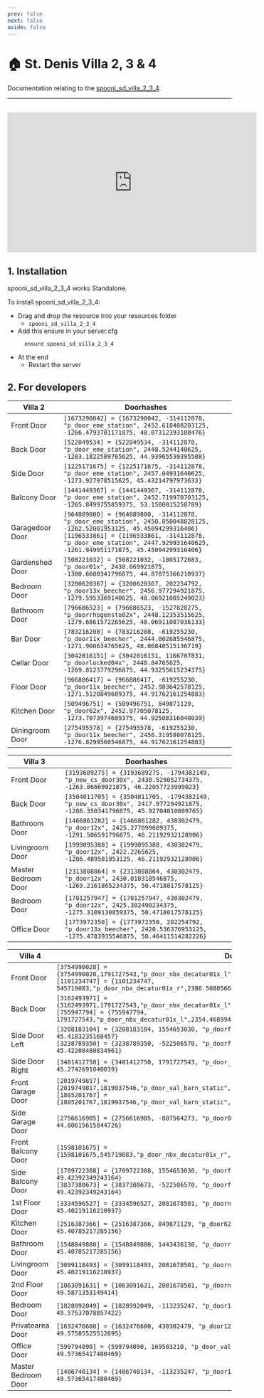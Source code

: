```yaml
---
prev: false
next: false
aside: false
---
```


# 🏠 St. Denis Villa 2, 3 & 4
Documentation relating to the [spooni_sd_villa_2_3_4](https://spooni-mapping.tebex.io/package/6341677).

___
<br>
<iframe width="560" height="315" src="https://www.youtube.com/embed/mk3XBZIKpSg?si=LH_JDO6_Qk0TbdUW" title="YouTube video player" frameborder="0" allow="accelerometer; autoplay; clipboard-write; encrypted-media; gyroscope; picture-in-picture; web-share" referrerpolicy="strict-origin-when-cross-origin" allowfullscreen></iframe>

## 1. Installation
spooni_sd_villa_2_3_4 works Standalone.  

To install spooni_sd_villa_2_3_4:
- Drag and drop the resource into your resources folder
  - `spooni_sd_villa_2_3_4`
- Add this ensure in your server.cfg
  ```
    ensure spooni_sd_villa_2_3_4

  ```
- At the end
  - Restart the server

## 2. For developers
| Villa 2                   | Doorhashes
|---------------------------|----------------------------------------------------------------------------------|
| Front Door                | `[1673290042] = {1673290042, -314112878, "p_door_eme_station", 2452.618408203125, -1266.4793701171875, 48.07312393188476}`
| Back Door                 | `[522049534] = {522049534, -314112878, "p_door_eme_station", 2448.5244140625, -1283.1822509765625, 44.93965530395508}`
| Side Door                 | `[1225171675] = {1225171675, -314112878, "p_door_eme_station", 2457.04931640625, -1273.927978515625, 45.43214797973633}`
| Balcony Door              | `[1441449367] = {1441449367, -314112878, "p_door_eme_station", 2452.719970703125, -1265.8499755859375, 53.1500015258789}`
| Garagedoor Door           | `[964889800] = {964889800, -314112878, "p_door_eme_station", 2450.050048828125, -1262.52001953125, 45.45094299316406}` <br> `[1196533861] = {1196533861, -314112878, "p_door_eme_station", 2447.929931640625, -1261.949951171875, 45.45094299316406}` 
| Gardenshed Door           | `[508221032] = {508221032, -1005172683, "p_door01x", 2438.669921875, -1300.6600341796875, 44.87875366210937}`
| Bedroom Door              | `[3200620367] = {3200620367, 202254792, "p_door13x_beecher", 2456.977294921875, -1279.5953369140625, 48.06921005249023}`
| Bathroom Door             | `[796686523] = {796686523, -1527828275, "p_doorrhogensto02x", 2448.12353515625, -1279.6861572265625, 48.06911087036133}`
| Bar Door                  | `[783216208] = {783216208, -619255230, "p_door11x_beecher", 2444.002685546875, -1271.900634765625, 48.06840515136719}`
| Cellar Door               | `[3042016151] = {3042016151, 1166707831, "p_doorlocked04x", 2448.84765625, -1269.8123779296875, 44.93255615234375}`
| Floor Door                | `[966886417] = {966886417, -619255230, "p_door11x_beecher", 2452.983642578125, -1271.5120849609375, 44.91762161254883}`
| Kitchen Door              | `[509496751] = {509496751, 849871129, "p_door62x", 2452.97705078125, -1273.7073974609375, 44.92508316040039}`
| Diningroom Door           | `[275495578] = {275495578, -619255230, "p_door11x_beecher", 2456.319580078125, -1276.8299560546875, 44.91762161254883}`

| Villa 3                   | Doorhashes
|---------------------------|----------------------------------------------------------------------------------|
| Front Door                | `[3193689275] = {3193689275, -1794382149, "p_new_cs_door30x", 2430.529052734375, -1263.86669921875, 46.22057723999023}`
| Back Door                 | `[3504011705] = {3504011705, -1794382149, "p_new_cs_door30x", 2417.977294921875, -1286.350341796875, 45.92704010009765}`
| Bathroom Door             | `[1466861282] = {1466861282, 430302479, "p_door12x", 2425.277099609375, -1291.506591796875, 46.21192932128906}`
| Livingroom Door           | `[1999095388] = {1999095388, 430302479, "p_door12x", 2422.2265625, -1286.489501953125, 46.21192932128906}`
| Master Bedroom Door       | `[2313808864] = {2313808864, 430302479, "p_door12x", 2430.018310546875, -1269.2161865234375, 50.4718017578125}`
| Bedroom Door              | `[1701257947] = {1701257947, 430302479, "p_door12x", 2425.302490234375, -1275.3109130859375, 50.4718017578125}`
| Office Door               | `[1773972350] = {1773972350, 202254792, "p_door13x_beecher", 2420.536376953125, -1275.4783935546875, 50.46411514282226}`

| Villa 4                   | Doorhashes
|---------------------------|----------------------------------------------------------------------------------|
| Front Door                | `[3754990028] = {3754990028,1791727543,"p_door_nbx_decatur01x_l",2385.938232421875,-1264.7933349609375,45.4190788269043}` <br> `[1101234747] = {1101234747, 545719083,"p_door_nbx_decatur01x_r",2386.508056640625,-1262.6556396484375,45.4190788269043}`
| Back Door                 | `[3162493971] = {3162493971,1791727543,"p_door_nbx_decatur01x_l",2355.04296875,-1255.96923828125,45.28626251220703}` <br> `[755947794] = {755947794, 1791727543,"p_door_nbx_decatur01x_l",2354.468994140625,-1258.1048583984375,45.28626251220703}`
| Side Door Left            | `[3208183104] = {3208183104, 1554653030, "p_doorfrench00rx", 2361.980712890625, -1263.010986328125, 45.4183235168457}` <br> `[3238789350] = {3238789350, -522506570, "p_doorfrench00lx", 2362.337890625, -1261.7012939453125, 45.42208480834961}`
| Side Door Right           | `[3401412750] = {3401412750, 1791727543, "p_door_nbx_decatur01x_l", 2362.9619140625, -1252.0321044921875, 45.2742691040039}`
| Front Garage Door         | `[2019749817] = {2019749817,1819937546,"p_door_val_barn_static",2367.338623046875,-1280.1156005859375,44.82959747314453}` <br> `[1805201767] = {1805201767,1819937546,"p_door_val_barn_static",2368.42431640625,-1275.80419921875,44.82959747314453}`
| Side Garage Door          | `[2756616905] = {2756616905, -807564273, "p_door06x", 2366.57568359375, -1284.0518798828125, 44.80615615844726}`
| Front Balcony Door        | `[1598101675] = {1598101675,545719083,"p_door_nbx_decatur01x_r",2386.397705078125,-1263.2340087890625,49.60616302490234}`
| Side Balcony Door         | `[1709722308] = {1709722308, 1554653030, "p_doorfrench00rx", 2361.840087890625, -1262.3800048828125, 49.42392349243164}` <br> `[3837380673] = {3837380673, -522506570, "p_doorfrench00lx", 2362.199951171875, -1261.0699462890625, 49.42392349243164}`
| 1st Floor Door            | `[3334596527] = {3334596527, 2081678501, "p_doornbd26x", 2380.412841796875, -1258.4224853515625, 45.40219116210937}`
| Kitchen Door              | `[2516387366] = {2516387366, 849871129, "p_door62x", 2378.069580078125, -1258.7041015625, 45.40785217285156}`
| Bathroom Door             | `[1548849880] = {1548849880, 1443436130, "p_doorrhogensto01x", 2374.169189453125, -1254.739990234375, 45.40785217285156}`
| Livingroom Door           | `[3099118493] = {3099118493, 2081678501, "p_doornbd26x", 2370.127197265625, -1255.6749267578125, 45.40219116210937}`
| 2nd  Floor Door           | `[1063091631] = {1063091631, 2081678501, "p_doornbd26x", 2380.412841796875, -1258.4224853515625, 49.5871353149414}`
| Bedroom Door              | `[1828992049] = {1828992049, -113235247, "p_door15x", 2376.1796875, -1258.224853515625, 49.57537078857422}`
| Privatearea Door          | `[1632476600] = {1632476600, 430302479, "p_door12x", 2370.128662109375, -1255.845703125, 49.57585525512695}`
| Office Door               | `[599794090] = {599794090, 169503210, "p_door_val_bank00_rx", 2366.064208984375, -1255.5234375, 49.57365417480469}`
| Master Bedroom Door       | `[1406740134] = {1406740134, -113235247, "p_door15x", 2364.246337890625, -1253.1075439453125, 49.57365417480469}`